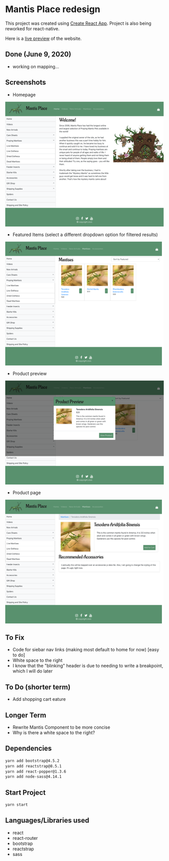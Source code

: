 # Mantis Place redesign

This project was created using [Create React App](https://github.com/facebook/create-react-app). Project is also being reworked for react-native.

Here is a [live preview](https://condescending-borg-73067e.netlify.app/) of the website.

## Done (June 9, 2020)

- working on mapping...

## Screenshots

- Homepage

![homepage](https://github.com/rebekahkahn/mantisplace-react-design/blob/master/public/screenshots/homepage.png)

- Featured Items (select a different dropdown option for filtered results)

![featureditems](https://github.com/rebekahkahn/mantisplace-react-design/blob/master/public/screenshots/featureditems.png)

- Product preview

![productpreview](https://github.com/rebekahkahn/mantisplace-react-design/blob/master/public/screenshots/productmodal.png)

- Product page

![productpage](https://github.com/rebekahkahn/mantisplace-react-design/blob/master/public/screenshots/productpage.png)

## To Fix

- Code for siebar nav links (making most default to home for now) [easy to do]
- White space to the right
- I know that the "blinking" header is due to needing to write a breakpoint, which I will do later

## To Do (shorter term)

- Add shopping cart eature

## Longer Term

- Rewrite Mantis Component to be more concise
- Why is there a white space to the right?

## Dependencies

```bash
yarn add bootstrap@4.5.2
yarn add reactstrap@8.5.1
yarn add react-popper@1.3.6
yarn add node-sass@4.14.1
```

## Start Project

```bash
yarn start
```

## Languages/Libraries used

- react
- react-router
- bootstrap
- reactstrap
- sass
